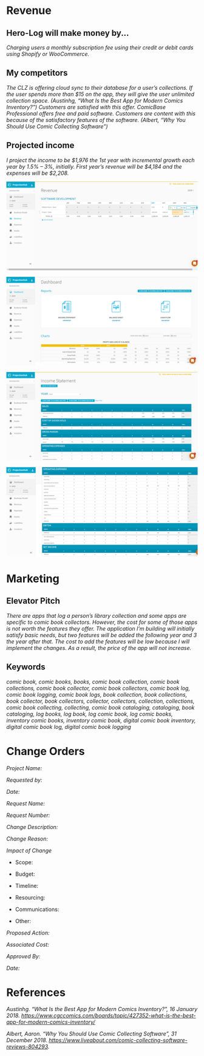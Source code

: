# Revenue



## Hero-Log will make money by...

*Charging users a monthly subscription fee using their credit or debit cards using Shopify or WooCommerce.*

## My competitors
*The CLZ is offering cloud sync to their database for a user’s collections. If the user spends more than $15 on the app, they will give the user unlimited collection space. (Austinhg, “What Is the Best App for Modern Comics Inventory?”) Customers are satisfied with this offer. ComicBase Professional offers free and paid software. Customers are content with this because of the satisfactory features of the software. (Albert, “Why You Should Use Comic Collecting Software”)*

## Projected income
*I project the income to be $1,976 the 1st year with incremental growth each year by 1.5% – 3%, initially. First year’s revenue will be $4,184 and the expenses will be $2,208.*

*![Screenshot](revProImg1.jpg)*

*![Screenshot](revProImg2.jpg)*

*![Screenshot](revProImg3.jpg)*

*![Screenshot](revProImg4.jpg)*

# Marketing

## Elevator Pitch

*There are apps that log a person’s library collection and some apps are specific to comic book collectors. However, the cost for some of those apps is not worth the features they offer. The application I’m building will initially satisfy basic needs, but two features will be added the following year and 3 the year after that. The cost to add the features will be low because I will implement the changes. As a result, the price of the app will not increase.*

## Keywords

*comic book, comic books, books, comic book collection, comic book collections, comic book collector, comic book collectors, comic book log, comic book logging, comic book logs, book collection, book collections, book collector, book collectors, collector, collectors, collection, collections, comic book collecting, collecting, comic book cataloging, cataloging, book cataloging, log books, log book, log comic book, log comic books, inventory comic books, inventory comic book, digital comic book inventory, digital comic book log, digital comic book logging*

# Change Orders

*Project Name:*

*Requested by:*

*Date:*

*Request Name:*

*Request Number:*

*Change Description:*

*Change Reason:*

*Impact of Change*
   - Scope:

  - Budget:

  - Timeline:

  - Resourcing:

  - Communications:

  - Other:

*Proposed Action:*

*Associated Cost:*

*Approved By:*

*Date:*

# References

*Austinhg. “What Is the Best App for Modern Comics Inventory?”, 16 January 2018. https://www.cgccomics.com/boards/topic/427352-what-is-the-best-app-for-modern-comics-inventory/*

*Albert, Aaron. “Why You Should Use Comic Collecting Software”, 31 December 2018. https://www.liveabout.com/comic-collecting-software-reviews-804293.*

